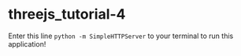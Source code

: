 # threejs_tutorial-4

Enter this line `python -m SimpleHTTPServer` to your terminal to run this application!
